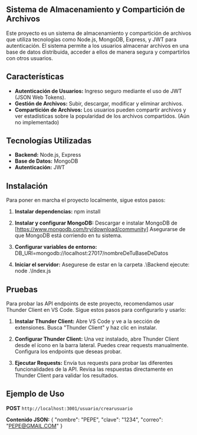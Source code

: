 ## Sistema de Almacenamiento y Compartición de Archivos

Este proyecto es un sistema de almacenamiento y compartición de archivos que utiliza tecnologías como Node.js, MongoDB, Express, y JWT para autenticación. El sistema permite a los usuarios almacenar archivos en una base de datos distribuida, acceder a ellos de manera segura y compartirlos con otros usuarios.

## Características

- **Autenticación de Usuarios:** Ingreso seguro mediante el uso de JWT (JSON Web Tokens).
- **Gestión de Archivos:** Subir, descargar, modificar y eliminar archivos.
- **Compartición de Archivos:** Los usuarios pueden compartir archivos y ver estadísticas sobre la popularidad de los archivos compartidos. (Aún no implementado)

## Tecnologías Utilizadas

- **Backend:** Node.js, Express
- **Base de Datos:** MongoDB
- **Autenticación:** JWT

## Instalación

Para poner en marcha el proyecto localmente, sigue estos pasos:

1. **Instalar dependencias:**
    npm install


2. **Instalar y configurar MongoDB:**
    Descargar e instalar MongoDB de [https://www.mongodb.com/try/download/community]
    Asegurarse de que MongoDB está corriendo en tu sistema. 

3. **Configurar variables de entorno:**
    DB_URI=mongodb://localhost:27017/nombreDeTuBaseDeDatos

4. **Iniciar el servidor:**
    Asegurese de estar en la carpeta .\Backend 
    ejecute: node .\Index.js


## Pruebas

Para probar las API endpoints de este proyecto, recomendamos usar Thunder Client en VS Code. Sigue estos pasos para configurarlo y usarlo:

1. **Instalar Thunder Client:**
    Abre VS Code y ve a la sección de extensiones. 
    Busca "Thunder Client" y haz clic en instalar.

2. **Configurar Thunder Client:**
    Una vez instalado, abre Thunder Client desde el ícono en la barra lateral.
    Puedes crear requests manualmente.
    Configura los endpoints que deseas probar.

3. **Ejecutar Requests:**
    Envía tus requests para probar las diferentes funcionalidades de la API.
    Revisa las respuestas directamente en Thunder Client para validar los resultados.


## Ejemplo de Uso

**POST** `http://localhost:3001/usuario/crearusuario`

**Contenido JSON:**
{
"nombre": "PEPE",
"clave": "1234",
"correo": "PEPE@GMAIL.COM"
}

